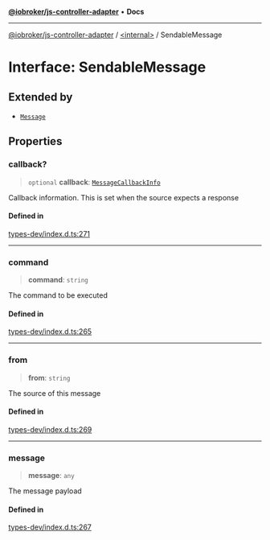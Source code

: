 [**@iobroker/js-controller-adapter**](../../README.md) • **Docs**

***

[@iobroker/js-controller-adapter](../../globals.md) / [\<internal\>](../README.md) / SendableMessage

# Interface: SendableMessage

## Extended by

- [`Message`](Message.md)

## Properties

### callback?

> `optional` **callback**: [`MessageCallbackInfo`](MessageCallbackInfo.md)

Callback information. This is set when the source expects a response

#### Defined in

[types-dev/index.d.ts:271](https://github.com/ioBroker/ioBroker.js-controller/blob/d7f4b912895e80ffd4c1cbb49decb1de7c0e8ca3/packages/types-dev/index.d.ts#L271)

***

### command

> **command**: `string`

The command to be executed

#### Defined in

[types-dev/index.d.ts:265](https://github.com/ioBroker/ioBroker.js-controller/blob/d7f4b912895e80ffd4c1cbb49decb1de7c0e8ca3/packages/types-dev/index.d.ts#L265)

***

### from

> **from**: `string`

The source of this message

#### Defined in

[types-dev/index.d.ts:269](https://github.com/ioBroker/ioBroker.js-controller/blob/d7f4b912895e80ffd4c1cbb49decb1de7c0e8ca3/packages/types-dev/index.d.ts#L269)

***

### message

> **message**: `any`

The message payload

#### Defined in

[types-dev/index.d.ts:267](https://github.com/ioBroker/ioBroker.js-controller/blob/d7f4b912895e80ffd4c1cbb49decb1de7c0e8ca3/packages/types-dev/index.d.ts#L267)
